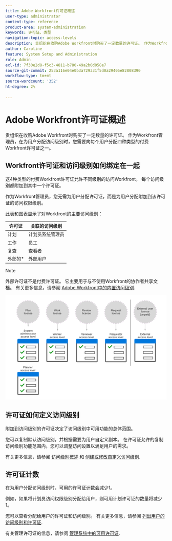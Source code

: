 ```yaml
---
title: Adobe Workfront许可证概述
user-type: administrator
content-type: reference
product-area: system-administration
keywords: 许可证，类型
navigation-topic: access-levels
description: 贵组织在收购Adobe Workfront时购买了一定数量的许可证。 作为Workfront管理员，在为用户分配访问级别时，您需要向每个用户分配四种类型的付费Workfront许可证之一。
author: Caroline
feature: System Setup and Administration
role: Admin
exl-id: 7f30e2d8-f5c3-4811-b780-49a2b0d058e7
source-git-commit: 253a116e04e0b3a729331f5d0a29405e82808390
workflow-type: tm+mt
source-wordcount: '352'
ht-degree: 2%

---
```


# Adobe Workfront许可证概述

贵组织在收购Adobe Workfront时购买了一定数量的许可证。 作为Workfront管理员，在为用户分配访问级别时，您需要向每个用户分配四种类型的付费Workfront许可证之一。

## Workfront许可证和访问级别如何绑定在一起

这4种类型的付费Workfront许可证允许不同级别的访问Workfront。 每个访问级别都附加到其中一个许可证。

作为Workfront管理员，您无需为用户分配许可证，而是为用户分配附加到该许可证的访问权限级别。

此表和图表显示了对Workfront的主要访问级别：

| 许可证 | 关联的访问级别 |
|--- |--- |
| 计划 | 计划员系统管理员 |
| 工作 | 员工 |
| 复查 | 查看者 |
| 外部的* | 外部用户 |

>[!NOTE]
>
>外部许可证不是付费许可证。 它主要用于与不使用Workfront的协作者共享文档。 有关更多信息，请参阅 [Adobe Workfront中的内置访问级别](default-access-levels-in-workfront.md).

![](assets/licenses-and-access-levels.png)

## 许可证如何定义访问级别

附加到访问级别的许可证决定了访问级别中可用功能的总体范围。

您可以复制默认访问级别，并根据需要为用户自定义副本。 在许可证允许的复制访问级别功能范围内，您可以调整访问设置以满足用户的需求。

有关更多信息，请参阅 [访问级别概述](../../../administration-and-setup/add-users/access-levels-and-object-permissions/access-levels-overview.md) 和 [创建或修改自定义访问级别](../../../administration-and-setup/add-users/configure-and-grant-access/create-modify-access-levels.md).

## 许可证计数

在为用户分配访问级别时，可用的许可证计数会减少1。

例如，如果将计划员访问权限级别分配给用户，则可用计划许可证的数量将减少1。

您可以查看分配给用户的许可证和访问级别。 有关更多信息，请参阅 [列出用户的访问级别和许可证](../../../administration-and-setup/add-users/access-levels-and-object-permissions/list-access-levels-and-licenses-for-your-users.md).

有关管理许可证的信息，请参阅 [管理系统中的可用许可证](../../../administration-and-setup/get-started-wf-administration/manage-available-licenses-in-your-system.md).
